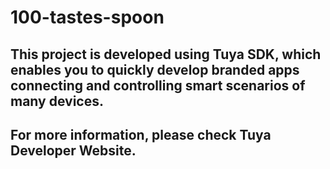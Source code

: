 # 100-tastes-spoon
## This project is developed using Tuya SDK, which enables you to quickly develop branded apps connecting and controlling smart scenarios of many devices. 
## For more information, please check Tuya Developer Website. 
